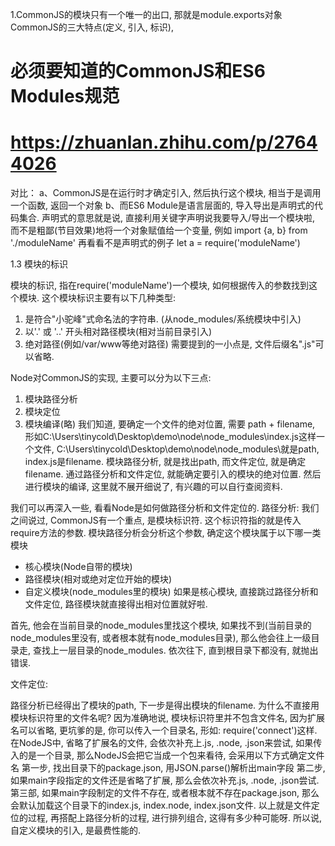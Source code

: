 
1.CommonJS的模块只有一个唯一的出口, 那就是module.exports对象
CommonJS的三大特点(定义, 引入, 标识),
# 必须要知道的CommonJS和ES6 Modules规范
# https://zhuanlan.zhihu.com/p/27644026

对比：
a、CommonJS是在运行时才确定引入, 然后执行这个模块, 相当于是调用一个函数, 返回一个对象
b、而ES6 Module是语言层面的, 导入导出是声明式的代码集合. 声明式的意思就是说, 直接利用关键字声明说我要导入/导出一个模块啦, 而不是粗鄙(节目效果)地将一个对象赋值给一个变量, 例如
import {a, b} from './moduleName'
再看看不是声明式的例子
let a = require('moduleName')

1.3 模块的标识

模块的标识, 指在require('moduleName')一个模块, 如何根据传入的参数找到这个模块. 这个模块标识主要有以下几种类型:
1. 是符合"小驼峰"式命名法的字符串. (从node_modules/系统模块中引入)
2. 以'.' 或 '..' 开头相对路径模块(相对当前目录引入)
3. 绝对路径(例如/var/www等绝对路径)
需要提到的一小点是, 文件后缀名".js"可以省略.

Node对CommonJS的实现, 主要可以分为以下三点:

1. 模块路径分析
2. 模块定位
3. 模块编译(略)
我们知道, 要确定一个文件的绝对位置, 需要 path + filename, 形如C:\\Users\\tinycold\\Desktop\\demo\\node\\node_modules\\index.js这样一个文件, C:\\Users\\tinycold\\Desktop\\demo\\node\\node_modules\\就是path, index.js是filename.
模块路径分析, 就是找出path, 而文件定位, 就是确定filename. 通过路径分析和文件定位, 就能确定要引入的模块的绝对位置. 然后进行模块的编译, 这里就不展开细说了, 有兴趣的可以自行查阅资料.

我们可以再深入一些, 看看Node是如何做路径分析和文件定位的.
路径分析:
我们之间说过, CommonJS有一个重点, 是模块标识符. 这个标识符指的就是传入require方法的参数. 模块路径分析会分析这个参数, 确定这个模块属于以下哪一类模块
- 核心模块(Node自带的模块)
- 路径模块(相对或绝对定位开始的模块)
- 自定义模块(node_modules里的模块)
如果是核心模块, 直接跳过路径分析和文件定位, 路径模块就直接得出相对位置就好啦. 

首先, 他会在当前目录的node_modules里找这个模块, 如果找不到(当前目录的node_modules里没有, 或者根本就有node_modules目录), 那么他会往上一级目录走, 查找上一层目录的node_modules. 依次往下, 直到根目录下都没有, 就抛出错误.

文件定位:

路径分析已经得出了模块的path, 下一步是得出模块的filename. 为什么不直接用模块标识符里的文件名呢? 因为准确地说, 模块标识符里并不包含文件名, 因为扩展名可以省略, 更坑爹的是, 你可以传入一个目录名, 形如: require('connect')这样.
在NodeJS中, 省略了扩展名的文件, 会依次补充上.js, .node, .json来尝试, 如果传入的是一个目录, 那么NodeJS会把它当成一个包来看待, 会采用以下方式确定文件名
第一步, 找出目录下的package.json, 用JSON.parse()解析出main字段
第二步, 如果main字段指定的文件还是省略了扩展, 那么会依次补充.js, .node, .json尝试.
第三部, 如果main字段制定的文件不存在, 或者根本就不存在package.json, 那么会默认加载这个目录下的index.js, index.node, index.json文件.
以上就是文件定位的过程, 再搭配上路径分析的过程, 进行排列组合, 这得有多少种可能呀. 所以说, 自定义模块的引入, 是最费性能的.
